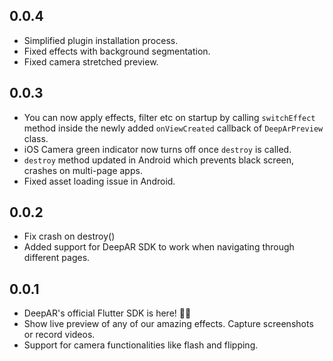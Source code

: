 ## 0.0.4

- Simplified plugin installation process.
- Fixed effects with background segmentation.
- Fixed camera stretched preview.

## 0.0.3

- You can now apply effects, filter etc on startup by calling `switchEffect` method inside the newly added `onViewCreated` callback of `DeepArPreview` class.
- iOS Camera green indicator now turns off once `destroy` is called.
- `destroy` method updated in Android which prevents black screen, crashes on multi-page apps.
- Fixed asset loading issue in Android.

## 0.0.2

- Fix crash on destroy()
- Added support for DeepAR SDK to work when navigating through different pages.

## 0.0.1

* DeepAR's official Flutter SDK is here! 👋🏼
* Show live preview of any of our amazing effects. Capture screenshots or record videos. 
* Support for camera functionalities like flash and flipping.
